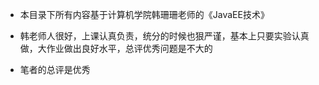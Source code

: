 - 本目录下所有内容基于计算机学院韩珊珊老师的《JavaEE技术》

- 韩老师人很好，上课认真负责，统分的时候也狠严谨，基本上只要实验认真做，大作业做出良好水平，总评优秀问题是不大的

- 笔者的总评是优秀